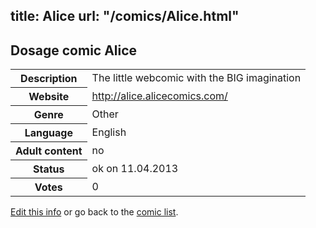 title: Alice
url: "/comics/Alice.html"
---
Dosage comic Alice
-----------------------------------------

<table class="comicinfo">
<tr>
<th>Description</th><td>The little webcomic with the BIG imagination</td>
</tr>
<tr>
<th>Website</th><td><a href="http://alice.alicecomics.com/">http://alice.alicecomics.com/</a></td>
</tr>
<tr>
<th>Genre</th><td>Other</td>
</tr>
<tr>
<th>Language</th><td>English</td>
</tr>
<tr>
<th>Adult content</th><td>no</td>
</tr>
<tr>
<th>Status</th><td>ok on 11.04.2013</td>
</tr>
<tr>
<th>Votes</th><td>0</div></td>
</tr>
</table>

[Edit this info](/comics/Alice_edit.html) or go back to the [comic list](../comic-index.html).

